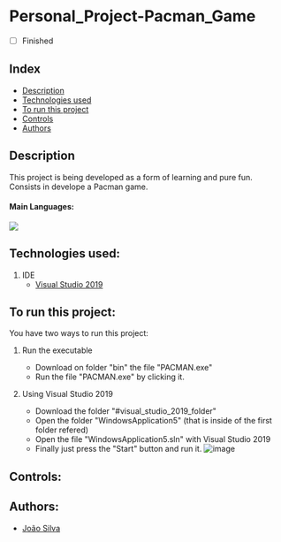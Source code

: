 # Personal_Project-Pacman_Game
- [ ] Finished

## Index
- [Description](#description)
- [Technologies used](#technologies-used)
- [To run this project](#to-run-this-project)
- [Controls](#controls)
- [Authors](#authors)

## Description
This project is being developed as a form of learning and pure fun.<br>
Consists in develope a Pacman game.<br>
#### Main Languages:
![](https://img.shields.io/badge/Visual_Basic-333333?style=flat&logo=VisualStudio&logoColor=8332E1)

## Technologies used:
1. IDE
    - [Visual Studio 2019](https://visualstudio.microsoft.com/vs/) 

## To run this project:
You have two ways to run this project:
1. Run the executable
    * Download on folder "bin" the file "PACMAN.exe"
    * Run the file "PACMAN.exe" by clicking it.
    
2. Using Visual Studio 2019
    * Download the folder "#visual_studio_2019_folder"
    * Open the folder "WindowsApplication5" (that is inside of the first folder refered)
    * Open the file "WindowsApplication5.sln" with Visual Studio 2019
    * Finally just press the "Start" button and run it.
      ![image](https://user-images.githubusercontent.com/82664001/147995993-7b0bb92f-d8bd-4cd4-9d1e-99898d99dcbc.png)
   
## Controls:

## Authors:
- [João Silva](https://github.com/ikikara)

